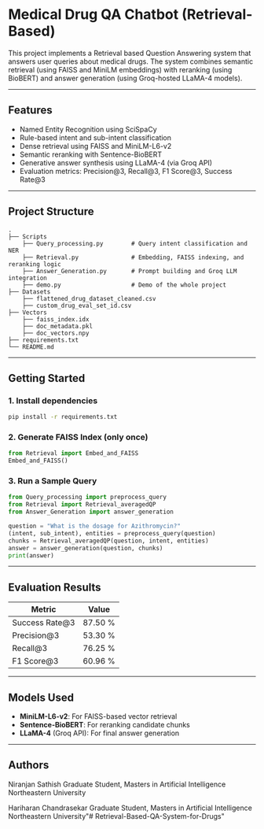 # Medical Drug QA Chatbot (Retrieval-Based)

This project implements a Retrieval based Question Answering system that answers user queries about medical drugs. The system combines semantic retrieval (using FAISS and MiniLM embeddings) with reranking (using BioBERT) and answer generation (using Groq-hosted LLaMA-4 models).

---

## Features

- Named Entity Recognition using SciSpaCy
- Rule-based intent and sub-intent classification
- Dense retrieval using FAISS and MiniLM-L6-v2
- Semantic reranking with Sentence-BioBERT
- Generative answer synthesis using LLaMA-4 (via Groq API)
- Evaluation metrics: Precision@3, Recall@3, F1 Score@3, Success Rate@3

---

##  Project Structure

```
.
├── Scripts
    ├── Query_processing.py        # Query intent classification and NER
    ├── Retrieval.py               # Embedding, FAISS indexing, and reranking logic
    ├── Answer_Generation.py       # Prompt building and Groq LLM integration
    ├── demo.py                    # Demo of the whole project
├── Datasets
    ├── flattened_drug_dataset_cleaned.csv
    ├── custom_drug_eval_set_id.csv
├── Vectors
    ├── faiss_index.idx
    ├── doc_metadata.pkl
    ├── doc_vectors.npy
├── requirements.txt
└── README.md
```

---

##  Getting Started

### 1. Install dependencies

```bash
pip install -r requirements.txt
```

### 2. Generate FAISS Index (only once)

```python
from Retrieval import Embed_and_FAISS
Embed_and_FAISS()
```

### 3. Run a Sample Query

```python
from Query_processing import preprocess_query
from Retrieval import Retrieval_averagedQP
from Answer_Generation import answer_generation

question = "What is the dosage for Azithromycin?"
(intent, sub_intent), entities = preprocess_query(question)
chunks = Retrieval_averagedQP(question, intent, entities)
answer = answer_generation(question, chunks)
print(answer)
```

---

## Evaluation Results

| Metric         | Value   |
|----------------|---------|
| Success Rate@3 | 87.50 % |
| Precision@3    | 53.30 % |
| Recall@3       | 76.25 % |
| F1 Score@3     | 60.96 % |

---

## Models Used

- **MiniLM-L6-v2**: For FAISS-based vector retrieval
- **Sentence-BioBERT**: For reranking candidate chunks
- **LLaMA-4** (Groq API): For final answer generation

---

## Authors

Niranjan Sathish
Graduate Student, Masters in Artificial Intelligence
Northeastern University

Hariharan Chandrasekar
Graduate Student, Masters in Artificial Intelligence
Northeastern University"# Retrieval-Based-QA-System-for-Drugs" 
